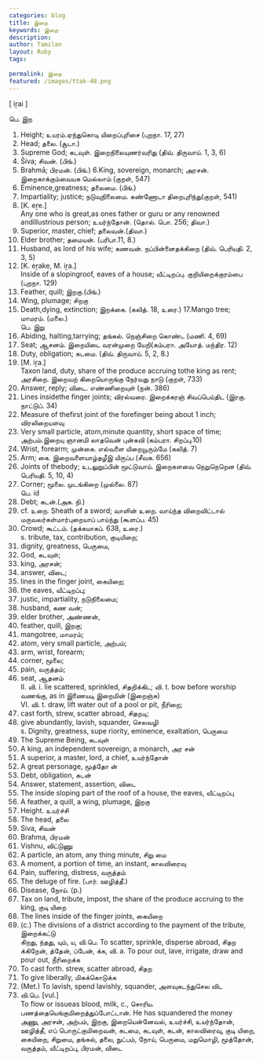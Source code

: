 ```yaml
---
categories: blog
title: இறை
keywords: இறை
description: 
author: Tamilan
layout: Ruby
tags: 
 
permalink: இறை
featured: /images/ttak-48.png
---
```

  
[ iṟai ]  
  
பெ. இற  
1. Height; உயரம்.ஏந்துகொடி யிறைப்புரிசை (புறநா. 17, 27)  
2. Head; தலை. (சூடா.)  
3. Supreme God; கடவுள். இறைநிலையுணர்வரிது (திவ். திருவாய். 1, 3, 6)  
4. Šiva; சிவன். (பிங்.)  
5. Brahmā; பிரமன். (பிங்.) 6.King, sovereign, monarch; அரசன். இறைகாக்கும்வையக மெல்லாம் (குறள், 547)  
7. Eminence,greatness; தலைமை. (பிங்.)  
8. Impartiality; justice; நடுவுநிலைமை. கண்ணோடா திறைபுரிந்து(குறள், 541)  
9. [K. eṟe.]  
Any one who is great,as ones father or guru or any renowned andillustrious person; உயர்ந்தோன். (தொல். பொ. 256; திவா.)  
10. Superior, master, chief; தலைவன்.(திவா.)  
11. Elder brother; தமையன். (பரிபா.11, 8.)  
12. Husband, as lord of his wife; கணவன். நப்பின்னைதக்கிறை (திவ். பெரியதி. 2, 3, 5)  
13. [K. eṟake, M. iṟa.]  
Inside of a slopingroof, eaves of a house; வீட்டிறப்பு. குறியிறைக்குரம்பை (புறநா. 129)  
14. Feather, quill; இறகு.(பிங்.)  
15. Wing, plumage; சிறகு  
16. Death,dying, extinction; இறக்கை. (கலித். 18, உரை.) 17.Mango tree; மாமரம். (மலை.)  
பெ. இறு  
1. Abiding, halting,tarrying; தங்கல். நெஞ்சிறை கொண்ட (மணி. 4, 69)  
2. Seat; ஆசனம். இறையிடை வரன்முறை யேறி(கம்பரா. அயோத். மந்திர. 12)  
3. Duty, obligation; கடமை. (திவ். திருவாய். 5, 2, 8.)  
4. [M. iṟa.]  
Taxon land, duty, share of the produce accruing tothe king as rent; அரசிறை. இறைவற் கிறையொருங்கு நேர்வது நாடு (குறள், 733)  
5. Answer, reply; விடை. எண்ணிறையுள் (நன். 386)  
6. Lines insidethe finger joints; விரல்வரை. இறைக்கரஞ் சிவப்பெய்திட (இரகு. நாட்டுப். 34)  
7. Measure of thefirst joint of the forefinger being about 1 inch; விரலிறையளவு  
8. Very small particle, atom,minute quantity, short space of time; அற்பம்.இறையு ஞானமி லாதவென் புன்கவி (கம்பரா. சிறப்பு.10)  
9. Wrist, forearm; முன்கை. எல்வளை யிறையூரும்மே (கலித். 7)  
10. Arm; கை. இறைவளையாழ்தழீஇ யிருப்ப (சீவக. 656)  
11. Joints of thebody; உடலுறுப்பின் மூட்டுவாய். இறைகளவை நெறுநெறென (திவ். பெரியதி. 5, 10, 4)  
12. Corner; மூலை. முடங்கிறை (முல்லை. 87)  
பெ. id  
1. Debt; கடன்.(அக. நி.)  
2. cf. உறை. Sheath of a sword; வாளின் உறை. வாய்ந்த விறைவிட்டால் மருவலர்கள்மார்புறையாப் பாய்ந்து (கூளப்ப. 45)  
3. Crowd; கூட்டம். (தக்கயாகப். 638, உரை.)  
s. tribute, tax, contribution, குடியிறை;  
2. dignity, greatness, பெருமை,  
3. God, கடவுள்;  
4. king, அரசன்;  
5. answer, விடை;  
6. lines in the finger joint, கையிறை;  
7. the eaves, வீட்டிறப்பு;  
8. justic, impartiality, நடுநிலைமை;  
9. husband, கண வன்;  
1. elder brother, அண்ணன்,  
11. feather, quill, இறகு;  
12. mangotree, மாமரம்;  
13. atom, very small particle, அற்பம்;  
14. arm, wrist, forearm;  
15. corner, மூலை;  
16. pain, வருத்தம்;  
17. seat, ஆதனம்  
II. வி. i. lie scattered, sprinkled, சிதறிக்கிட; வி. t. bow before worship வணங்கு, as in இணையடி இறைமின் (இறைஞ்சு)  
VI. வி. t. draw, lift water out of a pool or pit, நீரிறை;  
2. cast forth, strew, scatter abroad, சிதறடி;  
3. give abundantly, lavish, squander, செலவழி  
s. Dignity, greatness, supe riority, eminence, exaltation, பெருமை  
2. The Supreme Being, கடவுள்  
3. A king, an independent sovereign, a monarch, அர சன்  
4. A superior, a master, lord, a chief, உயர்ந்தோன்  
5. A great personage, மூத்தோ ன்  
6. Debt, obligation, கடன்  
7. Answer, statement, assertion, விடை  
8. The inside sloping part of the roof of a house, the eaves, வீட்டிறப்பு  
9. A feather, a quill, a wing, plumage, இறகு  
1. Height. உயர்ச்சி  
11. The head, தலை  
12. Siva, சிவன்  
13. Brahma, பிரமன்  
14. Vishnu, விட்டுணு  
15. A particle, an atom, any thing minute, சிறு மை  
16. A moment, a portion of time, an instant, காலவிரைவு  
17. Pain, suffering, distress, வருத்தம்  
18. The deluge of fire. (பார். ஊழித்தீ.)  
19. Disease, நோய். (p.)  
2. Tax on land, tribute, impost, the share of the produce accruing to the king, குடி யிறை  
21. The lines inside of the finger joints, கையிறை  
22. (c.) The divisions of a district according to the payment of the tribute, இறைக்கட்டு  
கிறது, ந்தது, யும், ய, வி.பெ. To scatter, sprinkle, disperse abroad, சிதற  
க்கிறேன், த்தேன், ப்பேன், க்க, வி. a. To pour out, lave, irrigate, draw and pour out, நீரிறைக்க  
2. To cast forth. strew, scatter abroad, சிதற  
3. To give liberally, மிகக்கொடுக்க  
4. (Met.) To lavish, spend lavishly, squander, அளவுகடந்துசெல விட  
5. வி.பெ. [vul.]  
To flow or issueas blood, milk, c., சொரிய. பணத்தையெங்குமிறைத்துப்போட்டான். He has squandered the money  
அணு, அரசன், அற்பம், இறகு, இறையென்னேவல், உயர்ச்சி, உயர்ந்தோன், ஊழித்தீ, எப் பொருட்குமிறைவன், கடமை, கடவுள், கடன், காலவிரைவு, குடி யிறை, கையிறை, சிறுமை, தங்கல், தலை, நுட்பம், நோய், பெருமை, மறுமொழி, மூத்தோன், வருத்தம், வீட்டிறப்பு, பிரமன், விடை